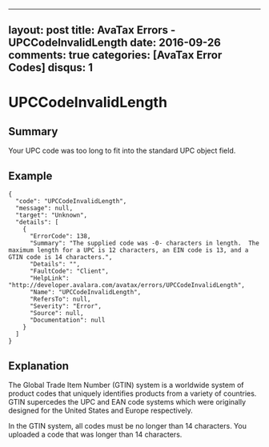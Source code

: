 
---
layout: post
title: AvaTax Errors - UPCCodeInvalidLength
date: 2016-09-26
comments: true
categories: [AvaTax Error Codes]
disqus: 1
---

# UPCCodeInvalidLength

## Summary

Your UPC code was too long to fit into the standard UPC object field.

## Example

    {
      "code": "UPCCodeInvalidLength",
      "message": null,
      "target": "Unknown",
      "details": [
        {
          "ErrorCode": 138,
          "Summary": "The supplied code was -0- characters in length.  The maximum length for a UPC is 12 characters, an EIN code is 13, and a GTIN code is 14 characters.",
          "Details": "",
          "FaultCode": "Client",
          "HelpLink": "http://developer.avalara.com/avatax/errors/UPCCodeInvalidLength",
          "Name": "UPCCodeInvalidLength",
          "RefersTo": null,
          "Severity": "Error",
          "Source": null,
          "Documentation": null
        }
      ]
    }

## Explanation

The Global Trade Item Number (GTIN) system is a worldwide system of product codes that uniquely identifies products from a variety of countries.  GTIN supercedes the UPC and EAN code systems which were originally designed for the United States and Europe respectively.

In the GTIN system, all codes must be no longer than 14 characters.  You uploaded a code that was longer than 14 characters.
